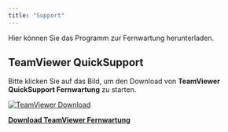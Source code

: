 ```yaml
---
title: "Support"
---
```


Hier können Sie das Programm zur Fernwartung herunterladen.

## TeamViewer QuickSupport
Bitte klicken Sie auf das Bild, um den Download von **TeamViewer QuickSupport Fernwartung** zu starten.

[![TeamViewer Download](img/teamviewer.png)](https://get.teamviewer.com/eedv11)

[**Download TeamViewer Fernwartung**](https://get.teamviewer.com/eedv11)

